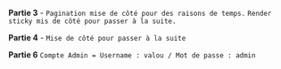 **Partie 3** - 
`Pagination mise de côté pour des raisons de temps.`
`Render sticky mis de côté pour passer à la suite.`

**Partie 4** -
`Mise de côté pour passer à la suite`

**Partie 6**
`Compte Admin = Username : valou / Mot de passe : admin`

